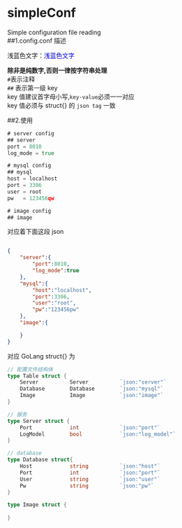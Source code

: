 # simpleConf
Simple configuration file reading <br>
##1.config.conf 描述<br>

浅蓝色文字：<font color="#0000dd">浅蓝色文字</font><br /> 


<b>除非是纯数字,否则一律按字符串处理</b><br>
`#`表示注释<br>
`##` 表示第一级 key<br>
key 值建议首字母小写,`key-value`必须一一对应<br>
key 值必须与 struct{} 的 `json tag` 一致

##2.使用
```go
# server config
## server
port = 8010
log_mode = true

# mysql config
## mysql
host = localhost
port = 3306
user = root
pw   = 123456qw

# image config
## image
```
对应着下面这段 json
```json

{
    "server":{
        "port":8010,
        "log_mode":true
    },
    "mysql":{
        "host":"localhost",
        "port":3306,
        "user":"root",
        "pw":"123456pw"
    },
    "image":{

    }
}
```
对应 GoLang struct{} 为
```go
// 配置文件结构体
type Table struct {
	Server			Server			`json:"server"`
	Database		Database		`json:"mysql"`
	Image			Image			`json:"image"`
}

// 服务
type Server struct {
	Port			int				`json:"port"`
	LogModel		bool			`json:"log_model"`
}

// database
type Database struct{
	Host			string			`json:"host"`
	Port			int				`json:"port"`
	User			string			`json:"user"`
	Pw		        string			`json:"pw"`
}

type Image struct {
	
}

```